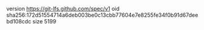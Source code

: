 version https://git-lfs.github.com/spec/v1
oid sha256:172d51554714a6deb003be0c13cbb77604e7e8255fe34f0b91d67deebd108cdc
size 5199
